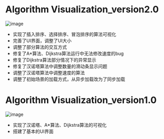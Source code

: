 # Algorithm Visualization_version2.0
![image](https://user-images.githubusercontent.com/65803404/165953100-8c2b2ef7-6823-4696-90b0-371c4368d25c.png)
* 实现了插入排序、选择排序、冒泡排序的算法可视化<br>
* 完善了UI界面，调整了UI大小<br>
* 调整了部分算法的交互方式<br>
* 修复了A*算法、Dijkstra算法运行中无法修改速度的bug<br>
* 修复了Dijkstra算法部分情况下的异常显示<br>
* 修复了汉诺塔算法中调整数量的滑动条显示问题<br>
* 调整了汉诺塔算法中调整速度的算法<br>
* 调整了初始场景的加载方式，从异步加载改为了同步加载<br>

# Algorithm Visualization_version1.0
 
![image](https://user-images.githubusercontent.com/65803404/162601514-b5b387ee-1abe-4289-b7a3-b4287c31946e.png)
* 实现了汉诺塔、A*算法、Dijkstra算法的可视化<br>
* 搭建了基本的UI界面<br>
